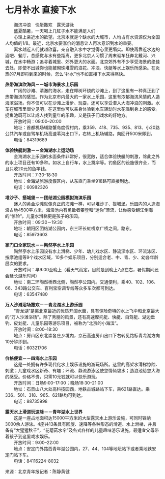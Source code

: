 # 七月补水 直接下水  
  
&emsp;&emsp;海滨冲浪　快艇撒欢　露天游泳  
&emsp;&emsp;盛夏酷暑，一天喝上几缸子水不能满足人们  
&emsp;&emsp;心理上亲近水的欲望。北京本就是个缺水的大城市，人均占有水资源仅为全国人均值的1/8。最近，北京水要涨价的消息让人再次意识到水的重要。  
&emsp;&emsp;离水越近人们就越欣喜，亲自融入水中才觉得心里更塌实。即使再靠近水边的酒吧、餐厅，总感觉与水有些距离，更多北京人习惯了周末驱车狂奔北戴河、兴城，在水中畅游；追寻着城里、郊外更大的水面。北京郊外有不少享受海景的绝佳去处，即使不出城你也能被砌珠堆雪的浪花、冲浪、快艇等水上娱乐所感染。在炎热的7月即将到来的时候，怎么“补水”也不如直接下水来得痛快。  
  
**热带海滨吹海风－－城市海景水上乐园**  
&emsp;&emsp;广阔的沙滩、清澈的海水，走在椰树环绕的沙滩上，到了这里有一种真正到了热带海滨的感觉。作为北京市内最大的一家水上乐园，这里有浓郁海滨风情的人造海滨浴场。你不仅可以在沙滩上漫步、玩耍，还可以享受潜入大海冲浪的刺激。水车在城市里很少见吧，在这里你可以亲身体验到水车转动时水花溅到身上的感受。捉鱼池既可以让成人找到童年的乐趣，又是孩子们戏水的好地方。  
&emsp;&emsp;开放时间：09:00–20:00  
&emsp;&emsp;地址：首都机场辅路蟹岛度假村内，乘359、418、735、935、813、小20路公共汽车或自驾车机场高速苇沟出口下，右转上机场辅路，向回开500米即到。  
&emsp;&emsp;电话：84319689  
  
**体验快艇刺激－－金海湖水上运动场**  
&emsp;&emsp;金海湖水上乐园的水面条件非常好，很宽敞，适合体验快艇的刺激，除此之外的水上项目还有10多种。如水上自行车，水上跳伞等。钓鱼区的设施很齐全，而且只收20元的鱼竿钱。  
&emsp;&emsp;开放时间：7:30–18:30  
&emsp;&emsp;地址：金海湖旅游度假区内，从东直门乘坐918路可直接到达。  
&emsp;&emsp;电话：60982326  
  
**堆沙子、搭城堡－－团结湖公园模拟海滨乐园**  
&emsp;&emsp;迷人的黄金沙滩就像真正的海滩一样，可以堆沙子、搭城堡。乐园内的人造海浪占地4500平方米，海浪池内有勇敢者攀登和“迷你”漂流，让你感受翻江倒海的“惊险”。儿童水滑梯更是孩子的乐园。  
&emsp;&emsp;开放时间：09:30－19:30  
&emsp;&emsp;地址：朝阳区团结湖公园内，东三环长虹桥京广桥之间，路东。  
&emsp;&emsp;电话：85973603  
  
**家门口全家玩水－－陶然亭水上乐园**  
&emsp;&emsp;陶然亭水上乐园设有水上滑梯、少年、幼儿戏水区、静流深水区、环流泳区、按摩池组等9个戏水区域，10多个娱乐项目，分别适合老、中、青、少、幼各年龄层次的要求。  
&emsp;&emsp;开放时间：早9:00至晚上（看天气而定，目前是到晚上7点左右，暑假期间还会延长游乐时间）  
&emsp;&emsp;地址：南二环陶然桥西北侧，陶然亭公园内。交通便利，乘40、102、106、66、343路公交车、百利宝空调专线等众多车次都可到达。  
&emsp;&emsp;电话：63547480  
  
**万人沙滩浴场撒欢－－青龙湖水上游乐园**  
&emsp;&emsp;“青龙湖”是离北京最近的优质开阔水面，具有惊险奇特的水上飞伞和北京最大的“万人沙滩浴场”。除了秀丽的风景，还有高速摩托艇、快艇、自驾艇、湖边垂钓、皮划艇、儿童乐园等游乐项目，被称为“北京的小海滨”。  
&emsp;&emsp;开放时间：8:00–18:30  
&emsp;&emsp;地点：房山区东北崇各庄乡境内，京石高速房山出口下右转见路标青龙湖方向10分钟即到。  
&emsp;&emsp;电话：60321706  
  
**价格便宜－－四海水上乐园**  
&emsp;&emsp;这是一处拥有许多现代化水上娱乐设施的游玩场所。这里的高架水滑梯惊险、刺激；儿童戏水区新奇、有趣；环流、静流游泳区使您情倾碧水；造浪池给您大海的感受。价格不贵，只需10元钱就可以快乐游玩。  
&emsp;&emsp;开放时间：日场9:00–17:00；晚场18:30–21:00  
&emsp;&emsp;地址：石景山八大处高科技园西，地铁古城路站下车，乘621路直达。乘336、501、318、965、621路均可到达。  
&emsp;&emsp;电话：88735998  
  
**露天水上滑道玩速降－－青年湖水上世界**  
&emsp;&emsp;这是一座占地面积达15000平方米的大型露天水上游乐设施，可同时容纳3000余人游泳。4座共13条具有回旋、速降等各种形态的滑道、水上滑梯，并且备有“大猩猩秋千”，“花蘑菇水帘”及各式各样的儿童趣味游乐设施，最适宜父母带着孩子到这里戏水娱乐。  
&emsp;&emsp;开放时间：9:00–22:00  
&emsp;&emsp;地点：安定门外路西青年湖公园内，27、44、104等地坛站下或者乘地铁安定门站下车。  
&emsp;&emsp;电话：84116224-8032  
  
来源：北京青年报记者：陈静黄健